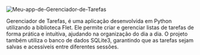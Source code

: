 ![Meu-app-de-Gerenciador-de-Tarefas](https://github.com/user-attachments/assets/83db4bce-db1d-4a29-ad34-48a62e9bf0f5)

Gerenciador de Tarefas, é uma aplicação desenvolvida em Python utilizando a biblioteca Flet. Ele permite criar e gerenciar listas de tarefas de forma prática e intuitiva, ajudando na organização do dia a dia. O projeto também utiliza o banco de dados SQLite3, garantindo que as tarefas sejam salvas e acessíveis entre diferentes sessões.
